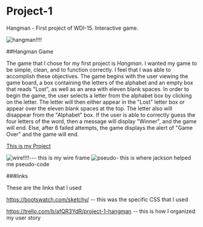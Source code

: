 # Project-1

Hangman - First project of WDI-15. Interactive game. 

![hangman!!!!](https://ruwix.com/pics/memes/hangman-meme.jpg)

##Hangman Game

The game that I chose for my first project is *Hangman*. I wanted my game to be simple, clean, and to function correctly. I feel that I was able to accomplish these objectives. 
The game begins with the user viewing the game board, a box containing the letters of the alphabet and an empty box that reads "Lost", as well as an area with eleven blank spaces. 
In order to begin the game, the user selects a letter from the alphabet box by clicking on the letter. The letter will then either appear in the "Lost" letter box or appear over the eleven blank spaces at the top. The letter also will disappear from the "Alphabet" box. If the user is able to correctly guess the four letters of the word, then a message will display "Winner", and the game will end. Else, after 6 failed attempts, the game displays the alert of "Game Over" and the game will end.


[This is my Project](http://angry-euclid-879adc.bitballoon.com/)
 
![wire!!!!](https://i.imgur.com/95MuZ8X.jpg)--- this is my wire frame
![pseudo](https://i.imgur.com/gnqZ5EU.jpg)- this is where jackson helped me pseudo-code





###links

 These are the links that I used 

https://bootswatch.com/sketchy/ -- this was the specific CSS that I used 

https://trello.com/b/afQR3YdR/project-1-hangman -- this is how I organized my user story













